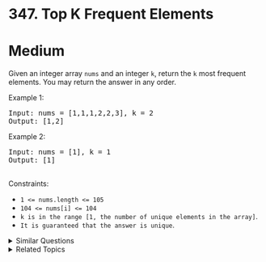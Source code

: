 # 347. Top K Frequent Elements

# Medium

Given an integer array `nums` and an integer `k`, return the `k` most frequent elements. You may return the answer in any order.

Example 1:

<pre>
Input: nums = [1,1,1,2,2,3], k = 2
Output: [1,2]
</pre>

Example 2:

<pre>
Input: nums = [1], k = 1
Output: [1]

</pre>

Constraints:

-   `1 <= nums.length <= 105`
-   `104 <= nums[i] <= 104`
-   `k is in the range [1, the number of unique elements in the array]`.
-   `It is guaranteed that the answer is unique`.

<details>
<summary> Similar Questions </summary>

-   `Word Frequency - Medium`
-   `Sort Characters By Frequency - Medium`
-   `Split Array into Consecutive Subsequences - Medium`

</details>

<details>
<summary> Related Topics </summary>

-   `Array`
-   `Hash Table`
-   `Sorting`
-   `Divide and Conquer`
-   `Bucket Sort`
-   `Head (Priority Queue)`

</details>
